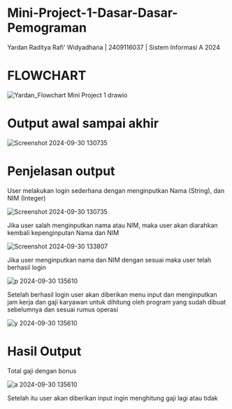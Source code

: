 # Mini-Project-1-Dasar-Dasar-Pemograman
Yardan Raditya Rafi' Widyadhana | 2409116037 | Sistem Informasi A 2024
# FLOWCHART
![Yardan_Flowchart Mini Project 1 drawio](https://github.com/user-attachments/assets/6cb88edd-994e-4e13-a652-24b55135e5a9)
# Output awal sampai akhir
![Screenshot 2024-09-30 130735](https://github.com/user-attachments/assets/ec4e82ce-de0b-430e-859a-a048ebb63ee5)
# Penjelasan output
User melakukan login sederhana dengan menginputkan Nama (String), dan NIM (Integer)
   
![Screenshot 2024-09-30 130735](https://github.com/user-attachments/assets/bd41fa25-5f77-479a-aaff-2bc5e8ec24c0)

Jika user salah menginputkan nama atau NIM, maka user akan diarahkan kembali kepenginputan Nama dan NIM
   
![Screenshot 2024-09-30 133807](https://github.com/user-attachments/assets/18a33761-2338-4241-aea5-a7524a613135)

Jika user menginputkan nama dan NIM dengan sesuai maka user telah berhasil login

![p 2024-09-30 135610](https://github.com/user-attachments/assets/c32098a3-c5fa-475a-a18b-edfd3324f4e4)

Setelah berhasil login user akan diberikan menu input dan menginputkan jam kerja dan gaji karyawan untuk dihitung oleh program yang sudah dibuat sebelumnya dan sesuai rumus operasi

![y 2024-09-30 135610](https://github.com/user-attachments/assets/6bd81d61-c590-4bcd-b48a-40a52e3bbff6)

# Hasil Output
Total gaji dengan bonus

![a 2024-09-30 135610](https://github.com/user-attachments/assets/43574d98-dc4a-4675-9b3c-a8b249cb3f9b)

Setelah itu user akan diberikan input ingin menghitung gaji lagi atau tidak








